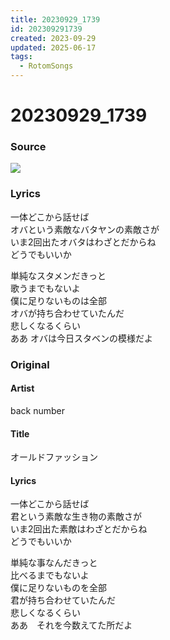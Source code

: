 ```yaml
---
title: 20230929_1739
id: 202309291739
created: 2023-09-29
updated: 2025-06-17
tags:
  - RotomSongs
---
```

# 20230929_1739

### Source

![](https://x.com/Starlystrongest/status/1707676342962319746)

### Lyrics

一体どこから話せば  
オバという素敵なバタヤンの素敵さが  
いま2回出たオバタはわざとだからね  
どうでもいいか  

単純なスタメンだきっと  
歌うまでもないよ  
僕に足りないものは全部  
オバが持ち合わせていたんだ  
悲しくなるくらい  
ああ オバは今日スタベンの模様だよ  

### Original

#### Artist

back number

#### Title

オールドファッション

#### Lyrics
  
一体どこから話せば  
君という素敵な生き物の素敵さが  
いま2回出た素敵はわざとだからね  
どうでもいいか  
  
単純な事なんだきっと  
比べるまでもないよ  
僕に足りないものを全部  
君が持ち合わせていたんだ  
悲しくなるくらい  
ああ　それを今数えてた所だよ  
  